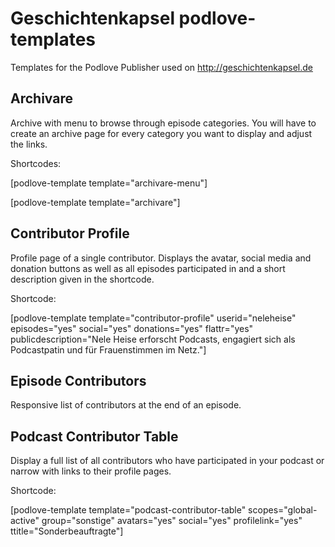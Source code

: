 Geschichtenkapsel podlove-templates
===================================

Templates for the Podlove Publisher used on http://geschichtenkapsel.de


Archivare
---------

Archive with menu to browse through episode categories. You will have to create an archive page for every category you want to display and adjust the links.

Shortcodes:

[podlove-template template="archivare-menu"]

[podlove-template template="archivare"]

Contributor Profile
-------------------

Profile page of a single contributor. Displays the avatar, social media and donation buttons as well as all episodes participated in and a short description given in the shortcode.

Shortcode:

[podlove-template template="contributor-profile" userid="neleheise" episodes="yes" social="yes" donations="yes" flattr="yes" publicdescription="Nele Heise erforscht Podcasts, engagiert sich als Podcastpatin und für Frauenstimmen im Netz."]

Episode Contributors
--------------------

Responsive list of contributors at the end of an episode.

Podcast Contributor Table
-------------------------

Display a full list of all contributors who have participated in your podcast or narrow with links to their profile pages.

Shortcode:

[podlove-template template="podcast-contributor-table" scopes="global-active" group="sonstige" avatars="yes" social="yes" profilelink="yes" ttitle="Sonderbeauftragte"]
